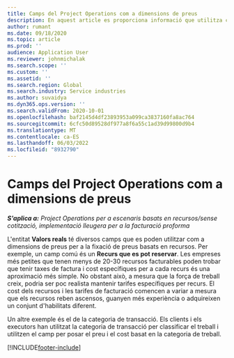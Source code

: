 ```yaml
---
title: Camps del Project Operations com a dimensions de preus
description: En aquest article es proporciona informació que utilitza camps com a dimensions de preus a Dynamics 365 Project Operations.
author: rumant
ms.date: 09/18/2020
ms.topic: article
ms.prod: ''
audience: Application User
ms.reviewer: johnmichalak
ms.search.scope: ''
ms.custom: ''
ms.assetid: ''
ms.search.region: Global
ms.search.industry: Service industries
ms.author: suvaidya
ms.dyn365.ops.version: ''
ms.search.validFrom: 2020-10-01
ms.openlocfilehash: baf2145d4df23893953a099ca3837160fa8ac764
ms.sourcegitcommit: 6cfc50d89528df977a8f6a55c1ad39d99800d9b4
ms.translationtype: MT
ms.contentlocale: ca-ES
ms.lasthandoff: 06/03/2022
ms.locfileid: "8932790"
---
```

# <a name="project-operations-fields-as-pricing-dimensions"></a>Camps del Project Operations com a dimensions de preus

_**S'aplica a:** Project Operations per a escenaris basats en recursos/sense cotització, implementació lleugera per a la facturació proforma_

L'entitat **Valors reals** té diversos camps que es poden utilitzar com a dimensions de preus per a la fixació de preus basats en recursos. Per exemple, un camp comú és un **Recurs que es pot reservar**. Les empreses més petites que tenen menys de 20-30 recursos facturables poden trobar que tenir taxes de factura i cost específiques per a cada recurs és una aproximació més simple. No obstant això, a mesura que la força de treball creix, podria ser poc realista mantenir tarifes específiques per recurs. El cost dels recursos i les tarifes de facturació comencen a variar a mesura que els recursos reben ascensos, guanyen més experiència o adquireixen un conjunt d'habilitats diferent. 

Un altre exemple és el de la categoria de transacció. Els clients i els executors han utilitzat la categoria de transacció per classificar el treball i utilitzen el camp per posar el preu i el cost basat en la categoria de treball.


[!INCLUDE[footer-include](../includes/footer-banner.md)]